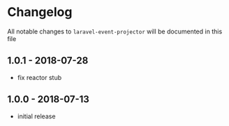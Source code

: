 # Changelog

All notable changes to `laravel-event-projector` will be documented in this file

## 1.0.1 - 2018-07-28

- fix reactor stub

## 1.0.0 - 2018-07-13

- initial release
